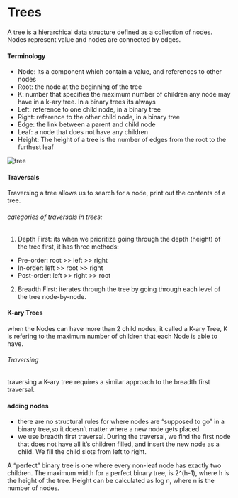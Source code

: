 # Trees
A tree is a hierarchical data structure defined as a collection of nodes. Nodes represent value and nodes are connected by edges. 

#### Terminology

* Node: its a component which contain a value, and references to other nodes
* Root: the node at the beginning of the tree
* K: number that specifies the maximum number of children any node may have in a k-ary tree. In a binary trees its always 
* Left: reference to one child node, in a binary tree
* Right: reference to the other child node, in a binary tree
* Edge: the link between a parent and child node
* Leaf: a node that does not have any children
* Height: The height of a tree is the number of edges from the root to the furthest leaf

![tree](https://miro.medium.com/max/975/1*PWJiwTxRdQy8A_Y0hAv5Eg.png)

#### Traversals
Traversing a tree allows us to search for a node, print out the contents of a tree.
######  categories of traversals in trees:
1. Depth First: its when we prioritize going through the depth (height) of the tree first, it has three methods:
* Pre-order: root >> left >> right
* In-order: left >> root >> right
* Post-order: left >> right >> root

2. Breadth First: iterates through the tree by going through each level of the tree node-by-node.


#### K-ary Trees
when the Nodes can have more than 2 child nodes, it called a K-ary Tree, K is refering to the maximum number of children that each Node is able to have.

###### Traversing 
traversing a K-ary tree requires a similar approach to the breadth first traversal.


#### adding nodes 
* there are no structural rules for where nodes are “supposed to go” in a binary tree,so it doesn’t matter where a new node gets placed.
* we use breadth first traversal. During the traversal, we find the first node that does not have all it’s children filled, and insert the new node as a child. We fill the child slots from left to right.


 A “perfect” binary tree is one where every non-leaf node has exactly two children. The maximum width for a perfect binary tree, is 2^(h-1), where h is the height of the tree. Height can be calculated as log n, where n is the number of nodes.


